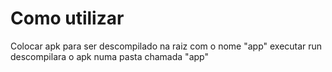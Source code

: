 # Como utilizar

Colocar apk para ser descompilado na raiz com o nome "app"
executar run descompilara o apk numa pasta chamada "app"